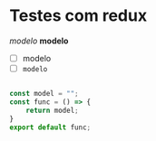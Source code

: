 # Testes com redux





*modelo*
**modelo**
- [ ] modelo
- [ ] `modelo`

```python
```
```js
const model = "";
const func = () => {
    return model;
}
export default func;

```